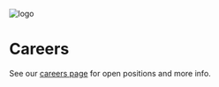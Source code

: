 ![logo](https://sourcegraph.com/.assets/img/sourcegraph-light-head-logo.svg)

# Careers

See our [careers page](https://boards.greenhouse.io/sourcegraph91) for open positions and more info.
